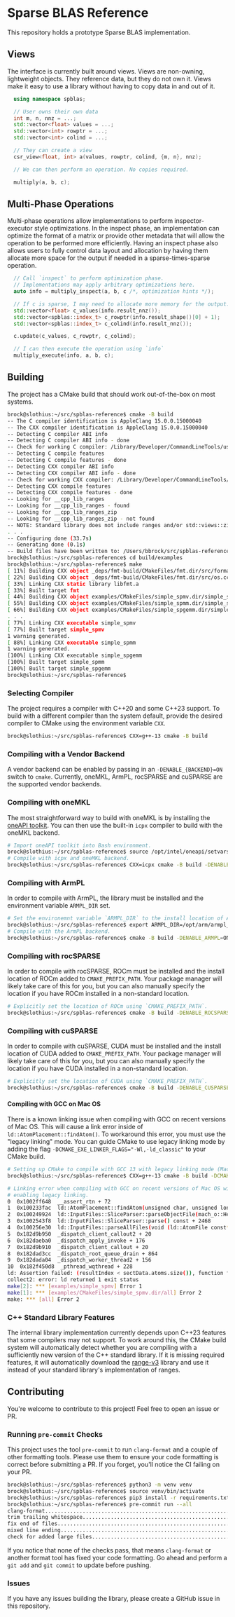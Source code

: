 # Sparse BLAS Reference
This repository holds a prototype Sparse BLAS implementation.

## Views
The interface is currently built around views.  Views are non-owning, lightweight objects.
They reference data, but they do not own it.  Views make it easy to use a library without
having to copy data in and out of it.

```cpp
  using namespace spblas;

  // User owns their own data
  int m, n, nnz = ...;
  std::vector<float> values = ...;
  std::vector<int> rowptr = ...;
  std::vector<int> colind = ...;

  // They can create a view
  csr_view<float, int> a(values, rowptr, colind, {m, n}, nnz);

  // We can then perform an operation. No copies required.

  multiply(a, b, c);
```

## Multi-Phase Operations
Multi-phase operations allow implementations to perform inspector-executor style optimizations.
In the inspect phase, an implementation can optimize the format of a matrix or provide other
metadata that will allow the operation to be performed more efficiently.  Having an inspect
phase also allows users to fully control data layout and allocation by having them allocate more
space for the output if needed in a sparse-times-sparse operation.

```cpp
  // Call `inspect` to perform optimization phase.
  // Implementations may apply arbitrary optimizations here.
  auto info = multiply_inspect(a, b, c /*, optimization hints */);

  // If c is sparse, I may need to allocate more memory for the output.
  std::vector<float> c_values(info.result_nnz());
  std::vector<spblas::index_t> c_rowptr(info.result_shape()[0] + 1);
  std::vector<spblas::index_t> c_colind(info.result_nnz());

  c.update(c_values, c_rowptr, c_colind);

  // I can then execute the operation using `info`
  multiply_execute(info, a, b, c);
```

## Building
The project has a CMake build that should work out-of-the-box on most systems.

```bash
brock@slothius:~/src/spblas-reference$ cmake -B build
-- The C compiler identification is AppleClang 15.0.0.15000040
-- The CXX compiler identification is AppleClang 15.0.0.15000040
-- Detecting C compiler ABI info
-- Detecting C compiler ABI info - done
-- Check for working C compiler: /Library/Developer/CommandLineTools/usr/bin/cc - skipped
-- Detecting C compile features
-- Detecting C compile features - done
-- Detecting CXX compiler ABI info
-- Detecting CXX compiler ABI info - done
-- Check for working CXX compiler: /Library/Developer/CommandLineTools/usr/bin/c++ - skipped
-- Detecting CXX compile features
-- Detecting CXX compile features - done
-- Looking for __cpp_lib_ranges
-- Looking for __cpp_lib_ranges - found
-- Looking for __cpp_lib_ranges_zip
-- Looking for __cpp_lib_ranges_zip - not found
-- NOTE: Standard library does not include ranges and/or std::views::zip. Using range-v3.
. . .
-- Configuring done (33.7s)
-- Generating done (0.1s)
-- Build files have been written to: /Users/bbrock/src/spblas-reference/build
brock@slothius:~/src/spblas-reference$ cd build/examples
brock@slothius:~/src/spblas-reference$ make
[ 11%] Building CXX object _deps/fmt-build/CMakeFiles/fmt.dir/src/format.cc.o
[ 22%] Building CXX object _deps/fmt-build/CMakeFiles/fmt.dir/src/os.cc.o
[ 33%] Linking CXX static library libfmt.a
[ 33%] Built target fmt
[ 44%] Building CXX object examples/CMakeFiles/simple_spmv.dir/simple_spmv.cpp.o
[ 55%] Building CXX object examples/CMakeFiles/simple_spmm.dir/simple_spmm.cpp.o
[ 66%] Building CXX object examples/CMakeFiles/simple_spgemm.dir/simple_spgemm.cpp.o
. . .
[ 77%] Linking CXX executable simple_spmv
[ 77%] Built target simple_spmv
1 warning generated.
[ 88%] Linking CXX executable simple_spmm
1 warning generated.
[100%] Linking CXX executable simple_spgemm
[100%] Built target simple_spmm
[100%] Built target simple_spgemm
brock@slothius:~/src/spblas-reference$
```

### Selecting Compiler
The project requires a compiler with C++20 and some C++23 support.  To
build with a different compiler than the system default, provide the desired
compiler to CMake using the environment variable `CXX`.

```bash
brock@slothius:~/src/spblas-reference$ CXX=g++-13 cmake -B build
```

### Compiling with a Vendor Backend
A vendor backend can be enabled by passing in an `-DENABLE_{BACKEND}=ON` switch
to `cmake`.  Currently, oneMKL, ArmPL, rocSPARSE and cuSPARSE are the supported vendor
backends.

### Compiling with oneMKL
The most straightforward way to build with oneMKL is by installing the [oneAPI
toolkit](https://www.intel.com/content/www/us/en/developer/tools/oneapi/base-toolkit-download.html).
You can then use the built-in `icpx` compiler to build with the oneMKL backend.

```bash
# Import oneAPI toolkit into Bash environment.
brock@slothius:~/src/spblas-reference$ source /opt/intel/oneapi/setvars.sh
# Compile with icpx and oneMKL backend.
brock@slothius:~/src/spblas-reference$ CXX=icpx cmake -B build -DENABLE_ONEMKL_SYCL=ON
```

### Compiling with ArmPL
In order to compile with ArmPL, the library must be installed and the
environment variable `ARMPL_DIR` set.

```bash
# Set the environemnt variable `ARMPL_DIR` to the install location of ArmPL.
brock@slothius:~/src/spblas-reference$ export ARMPL_DIR=/opt/arm/armpl_24.10_flang-new_clang_19
# Compile with the ArmPL backend.
brock@slothius:~/src/spblas-reference$ cmake -B build -DENABLE_ARMPL=ON
```

### Compiling with rocSPARSE
In order to compile with rocSPARSE, ROCm must be installed and the install
location of ROCm added to `CMAKE_PREFIX_PATH`.  Your package manager will likely
take care of this for you, but you can also manually specify the location if you
have ROCm installed in a non-standard location.

```bash
# Explicitly set the location of ROCm using `CMAKE_PREFIX_PATH`.
brock@slothius:~/src/spblas-reference$ cmake -B build -DENABLE_ROCSPARSE=ON -DCMAKE_PREFIX_PATH=/opt/rocm-6.1.2
```

### Compiling with cuSPARSE
In order to compile with cuSPARSE, CUDA must be installed and the install
location of CUDA added to `CMAKE_PREFIX_PATH`.  Your package manager will likely
take care of this for you, but you can also manually specify the location if you
have CUDA installed in a non-standard location.

```bash
# Explicitly set the location of CUDA using `CMAKE_PREFIX_PATH`.
brock@slothius:~/src/spblas-reference$ cmake -B build -DENABLE_CUSPARSE=ON -DCMAKE_PREFIX_PATH=/usr/local/cuda-12.6
```

#### Compiling with GCC on Mac OS
There is a known linking issue when compiling with GCC on recent versions of
Mac OS.  This will cause a link error inside of `ld::AtomPlacement::findAtom()`.
To workaround this error, you must use the "legacy linking" mode.  You can guide
CMake to use legacy linking mode by adding the flag `-DCMAKE_EXE_LINKER_FLAGS="-Wl,-ld_classic"`
to your CMake build.

```bash
# Setting up CMake to compile with GCC 13 with legacy linking mode (Mac OS only).
brock@slothius:~/src/spblas-reference$ CXX=g++-13 cmake -B build -DCMAKE_EXE_LINKER_FLAGS="-Wl,-ld_classic"
```

```bash
# Linking error when compiling with GCC on recent versions of Mac OS without
# enabling legacy linking.
0  0x1002ff648  __assert_rtn + 72
1  0x100233fac  ld::AtomPlacement::findAtom(unsigned char, unsigned long long, ld::AtomPlacement::AtomLoc const*&, long long&) const + 1204
2  0x100249924  ld::InputFiles::SliceParser::parseObjectFile(mach_o::Header const*) const + 15164
3  0x1002543f8  ld::InputFiles::SliceParser::parse() const + 2468
4  0x100256e30  ld::InputFiles::parseAllFiles(void (ld::AtomFile const*) block_pointer)::$_7::operator()(unsigned long, ld::FileInfo const&) const + 420
5  0x182d9b950  _dispatch_client_callout2 + 20
6  0x182daeba0  _dispatch_apply_invoke + 176
7  0x182d9b910  _dispatch_client_callout + 20
8  0x182dad3cc  _dispatch_root_queue_drain + 864
9  0x182dada04  _dispatch_worker_thread2 + 156
10  0x182f450d8  _pthread_wqthread + 228
ld: Assertion failed: (resultIndex < sectData.atoms.size()), function findAtom, file Relocations.cpp, line 1336.
collect2: error: ld returned 1 exit status
make[2]: *** [examples/simple_spmv] Error 1
make[1]: *** [examples/CMakeFiles/simple_spmv.dir/all] Error 2
make: *** [all] Error 2
```

### C++ Standard Library Features
The internal library implementation currently depends upon C++23 features
that some compilers may not support.  To work around this, the CMake build
system will automatically detect whether you are compiling with a sufficiently
new version of the C++ standard library.  If it is missing required features,
it will automatically download the [range-v3](https://github.com/ericniebler/range-v3)
library and use it instead of your standard library's implementation of ranges.

## Contributing
You're welcome to contribute to this project!  Feel free to open an issue or PR.

### Running `pre-commit` Checks
This project uses the tool `pre-commit` to run `clang-format` and a couple of other formatting
tools.  Please use them to ensure your code formatting is correct before submitting a PR.  If
you forget, you'll notice the CI failing on your PR.

```bash
brock@slothius:~/src/spblas-reference$ python3 -m venv venv
brock@slothius:~/src/spblas-reference$ source venv/bin/activate
brock@slothius:~/src/spblas-reference$ pip3 install -r requirements.txt
brock@slothius:~/src/spblas-reference$ pre-commit run --all
clang-format.............................................................Passed
trim trailing whitespace.................................................Passed
fix end of files.........................................................Passed
mixed line ending........................................................Passed
check for added large files..............................................Passed
```

If you notice that none of the checks pass, that means `clang-format` or another format tool
has fixed your code formatting.  Go ahead and perform a `git add` and `git commit` to update
before pushing.

### Issues
If you have any issues building the library, please create a GitHub issue in
this repository.
